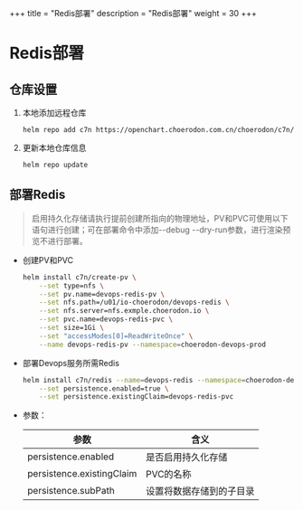 +++
title = "Redis部署"
description = "Redis部署"
weight = 30
+++

# Redis部署

## 仓库设置

1. 本地添加远程仓库

    ```
    helm repo add c7n https://openchart.choerodon.com.cn/choerodon/c7n/
    ```
1. 更新本地仓库信息

    ```
    helm repo update 
    ```

## 部署Redis

<blockquote class="note">
启用持久化存储请执行提前创建所指向的物理地址，PV和PVC可使用以下语句进行创建；可在部署命令中添加--debug --dry-run参数，进行渲染预览不进行部署。
</blockquote>

- 创建PV和PVC

    ```bash
    helm install c7n/create-pv \
        --set type=nfs \
        --set pv.name=devops-redis-pv \
        --set nfs.path=/u01/io-choerodon/devops-redis \
        --set nfs.server=nfs.exmple.choerodon.io \
        --set pvc.name=devops-redis-pvc \
        --set size=1Gi \
        --set "accessModes[0]=ReadWriteOnce" \
        --name devops-redis-pv --namespace=choerodon-devops-prod
    ```

- 部署Devops服务所需Redis

    ```bash
    helm install c7n/redis --name=devops-redis --namespace=choerodon-devops-prod \
        --set persistence.enabled=true \
        --set persistence.existingClaim=devops-redis-pvc
    ```

- 参数：

    参数 | 含义 
    --- |  --- 
    persistence.enabled|是否启用持久化存储
    persistence.existingClaim|PVC的名称
    persistence.subPath|设置将数据存储到的子目录